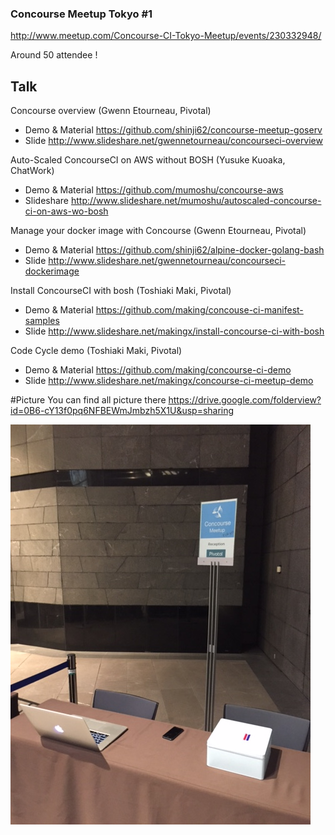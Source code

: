 ### Concourse Meetup Tokyo #1

http://www.meetup.com/Concourse-CI-Tokyo-Meetup/events/230332948/

Around 50 attendee !


## Talk
Concourse overview (Gwenn Etourneau, Pivotal) 
 * Demo & Material https://github.com/shinji62/concourse-meetup-goserv
 * Slide http://www.slideshare.net/gwennetourneau/concourseci-overview

Auto-Scaled ConcourseCI on AWS without BOSH (Yusuke Kuoaka, ChatWork) 
 * Demo & Material https://github.com/mumoshu/concourse-aws
 * Slideshare   http://www.slideshare.net/mumoshu/autoscaled-concourse-ci-on-aws-wo-bosh

Manage your docker image with Concourse  (Gwenn Etourneau, Pivotal)
 * Demo & Material https://github.com/shinji62/alpine-docker-golang-bash 
 * Slide http://www.slideshare.net/gwennetourneau/concourseci-dockerimage
  
Install ConcourseCI with bosh (Toshiaki Maki, Pivotal) 
 * Demo & Material https://github.com/making/concouse-ci-manifest-samples
 * Slide http://www.slideshare.net/makingx/install-concourse-ci-with-bosh

Code Cycle demo (Toshiaki Maki, Pivotal)  
 * Demo & Material https://github.com/making/concourse-ci-demo
 * Slide http://www.slideshare.net/makingx/concourse-ci-meetup-demo


#Picture
 You can find all picture there
https://drive.google.com/folderview?id=0B6-cY13f0pq6NFBEWmJmbzh5X1U&usp=sharing


!["Image"](images/IMG_1.jpg)



